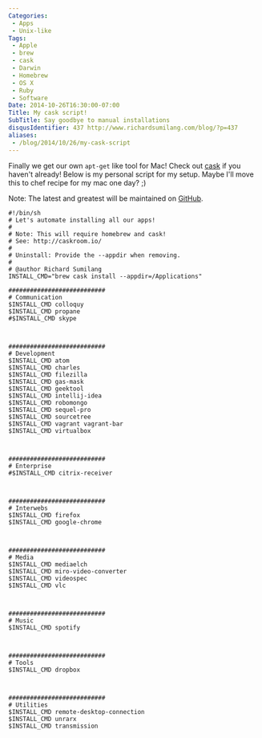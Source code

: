 ```yaml
---
Categories:
 - Apps
 - Unix-like
Tags:
 - Apple
 - brew
 - cask
 - Darwin
 - Homebrew
 - OS X
 - Ruby
 - Software
Date: 2014-10-26T16:30:00-07:00
Title: My cask script!
SubTitle: Say goodbye to manual installations
disqusIdentifier: 437 http://www.richardsumilang.com/blog/?p=437
aliases:
 - /blog/2014/10/26/my-cask-script
---
```


[1]: https://caskroom.io/ "Homebrew cask"
[2]: https://github.com/rsumilang/casks-installer "Casks Installer"

Finally we get our own `apt-get` like tool for Mac! Check out [cask][1] if you
haven't already! Below is my personal script for my setup. Maybe I'll move this
to chef recipe for my mac one day? ;)

<!--more-->

Note: The latest and greatest will be maintained on [GitHub][2].

<pre><code class="language-bash" title="Cask" >#!/bin/sh
# Let's automate installing all our apps!
#
# Note: This will require homebrew and cask!
# See: http://caskroom.io/
#
# Uninstall: Provide the --appdir when removing.
#
# @author Richard Sumilang <me@richardsumilang.com>
INSTALL_CMD="brew cask install --appdir=/Applications"

###########################
# Communication
$INSTALL_CMD colloquy
$INSTALL_CMD propane
#$INSTALL_CMD skype



###########################
# Development
$INSTALL_CMD atom
$INSTALL_CMD charles
$INSTALL_CMD filezilla
$INSTALL_CMD gas-mask
$INSTALL_CMD geektool
$INSTALL_CMD intellij-idea
$INSTALL_CMD robomongo
$INSTALL_CMD sequel-pro
$INSTALL_CMD sourcetree
$INSTALL_CMD vagrant vagrant-bar
$INSTALL_CMD virtualbox



###########################
# Enterprise
#$INSTALL_CMD citrix-receiver



###########################
# Interwebs
$INSTALL_CMD firefox
$INSTALL_CMD google-chrome



###########################
# Media
$INSTALL_CMD mediaelch
$INSTALL_CMD miro-video-converter
$INSTALL_CMD videospec
$INSTALL_CMD vlc



###########################
# Music
$INSTALL_CMD spotify



###########################
# Tools
$INSTALL_CMD dropbox



###########################
# Utilities
$INSTALL_CMD remote-desktop-connection
$INSTALL_CMD unrarx
$INSTALL_CMD transmission
</code></pre>
